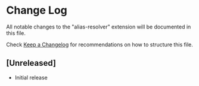 # Change Log

All notable changes to the "alias-resolver" extension will be documented in this file.

Check [Keep a Changelog](http://keepachangelog.com/) for recommendations on how to structure this file.

## [Unreleased]

- Initial release